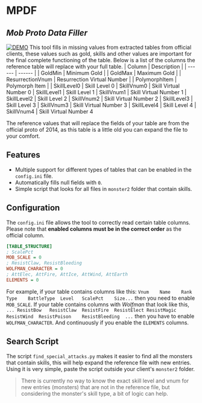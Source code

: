 # MPDF
## _Mob Proto Data Filler_
[![DEMO](https://img.youtube.com/vi/_oqFcJW1GACE/maxresdefault.jpg)](https://youtu.be/oqFcJW1GACE)
This tool fills in missing values from extracted tables from official clients, these values such as gold, skills and other values are important for the final complete functioning of the table.
Below is a list of the columns the reference table will replace with your full table.
| Column | Description |
| ------ | ------ |
| GoldMin | Minimum Gold |
| GoldMax | Maximum Gold |
| ResurrectionVnum | Resurrection Virtual Number |
| PolymorphItem | Polymorph Item |
| SkillLevel0 | Skill Level 0
| SkillVnum0 | Skill Virtual Number 0
| SkillLevel1 | Skill Level 1
| SkillVnum1 | Skill Virtual Number 1
| SkillLevel2 | Skill Level 2
| SkillVnum2 | Skill Virtual Number 2
| SkillLevel3 | Skill Level 3
| SkillVnum3 | Skill Virtual Number 3
| SkillLevel4 | Skill Level 4
| SkillVnum4 | Skill Virtual Number 4

The reference values that will replace the fields of your table are from the official proto of 2014, as this table is a little old you can expand the file to your comfort.

## Features
- Multiple support for different types of tables that can be enabled in the `config.ini` file.
- Automatically fills null fields with `0`.
- Simple script that looks for all files in `monster2` folder that contain skills.

## Configuration
The `config.ini` file allows the tool to correctly read certain table columns.
Please note that **enabled columns must be in the correct order** as the official column.
```ini
[TABLE_STRUCTURE]
; ScalePct
MOB_SCALE = 0
; ResistClaw, ResistBleeding
WOLFMAN_CHARACTER = 0
; AttElec, AttFire, AttIce, AttWind, AttEarth
ELEMENTS = 0
```
For example, if your table contains columns like this: `Vnum	Name	Rank	Type	BattleType	Level	ScalePct	Size...` then you need to enable `MOB_SCALE`.
If your table contains columns with *Wolfman* that look like this, `...	ResistBow	ResistClaw	ResistFire	ResistElect	ResistMagic	ResistWind	ResistPoison	ResistBleeding	...` then you have to enable `WOLFMAN_CHARACTER`.
And continuously if you enable the `ELEMENTS` columns.

## Search Script
The script `find_special_attacks.py` makes it easier to find all the monsters that contain skills, this will help expand the reference file with new entries.
Using it is very simple, paste the script outside your client's `monster2` folder.
> There is currently no way to know the exact skill level and vnum for new entries (monsters) that are not in the reference file, but considering the monster's skill type, a bit of logic can help.

